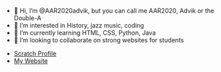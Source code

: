 - 👋 Hi, I’m @AAR2020advik, but you can call me AAR2020, Advik or the Double-A
- 👀 I’m interested in History, jazz music, coding
- 🌱 I’m currently learning HTML, CSS, Python, Java
- 💞️ I’m looking to collaborate on strong websites for students 

<nav>
  <ul> 
    <li> <a href="https://scratch.mit.edu/users/cwkadvik38171/"> Scratch Profile </a> </li>
    <li> <a href="https://aar2020advik.github.io"> My Website </a> </li>
  </ul>
 </nav>
  


<!---
AAR2020advik/AAR2020advik is a ✨ special ✨ repository because its `README.md` (this file) appears on your GitHub profile.
You can click the Preview link to take a look at your changes.
--->

